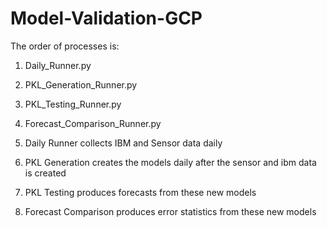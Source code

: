# Model-Validation-GCP

The order of processes is:

1. Daily_Runner.py
2. PKL_Generation_Runner.py
3. PKL_Testing_Runner.py
4. Forecast_Comparison_Runner.py

1. Daily Runner collects IBM and Sensor data daily
2. PKL Generation creates the models daily after the sensor and ibm data is created
3. PKL Testing produces forecasts from these new models
4. Forecast Comparison produces error statistics from these new models
